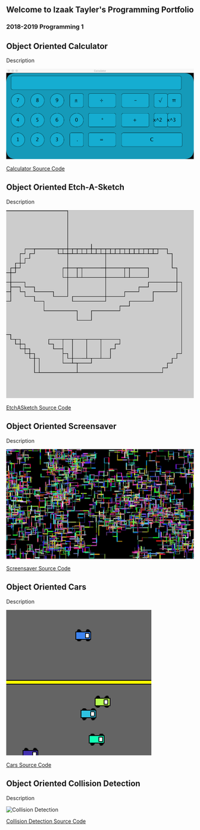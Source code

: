 ## Welcome to Izaak Tayler's Programming Portfolio
### 2018-2019 Programming 1

## Object Oriented Calculator
Description

![Calculator](https://github.com/IzaakTayler/2019ProgrammingPortfolio/blob/master/Calc/CalculatorScreen.png?raw=true)

[Calculator Source Code](https://github.com/IzaakTayler/2019ProgrammingPortfolio/blob/master/Calc/Calculator.zip)

## Object Oriented Etch-A-Sketch
Description

![EtchASketch](https://github.com/IzaakTayler/2019ProgrammingPortfolio/blob/master/EtchASketch/EtchASketch.png?raw=true)

[EtchASketch Source Code](https://github.com/IzaakTayler/2019ProgrammingPortfolio/blob/master/EtchASketch/EtchASketch.pde.zip)

## Object Oriented Screensaver
Description

![Screensaver](https://github.com/IzaakTayler/2019ProgrammingPortfolio/blob/master/Screensaver/ScreensaverScreen.png?raw=true)

[Screensaver Source Code](https://github.com/IzaakTayler/2019ProgrammingPortfolio/blob/master/Screensaver/ScreenSaver.zip)

## Object Oriented Cars
Description

![Cars](https://github.com/IzaakTayler/2019ProgrammingPortfolio/blob/master/Cars/CarsScreen.png?raw=true)

[Cars Source Code]()

## Object Oriented Collision Detection
Description

![Collision Detection]()

[Collision Detection Source Code]()

##
